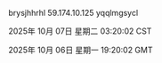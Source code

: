 brysjhhrhl 59.174.10.125 yqqlmgsycl

2025年 10月 07日 星期二 03:20:02 CST

2025年 10月 06日 星期一 19:20:02 GMT
